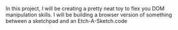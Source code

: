 In this project, I will be creating a pretty neat toy to flex you DOM manipulation skills. I will be building a browser version of something between a sketchpad and an Etch-A-Sketch.code 
